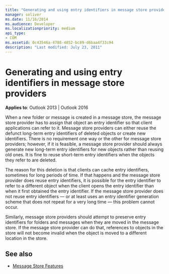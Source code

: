 ```yaml
---
title: "Generating and using entry identifiers in message store providers"
manager: soliver
ms.date: 11/16/2014
ms.audience: Developer
ms.localizationpriority: medium
api_type:
- COM
ms.assetid: 0c43546a-4788-4852-bc89-d6baa4f33c94
description: "Last modified: July 23, 2011"
---
```


# Generating and using entry identifiers in message store providers

**Applies to**: Outlook 2013 | Outlook 2016 
  
When a new folder or message is created in a message store, the message store provider has to assign that object an entry identifier so that client applications can refer to it. Message store providers can either reuse the defunct long-term entry identifiers of deleted objects or create new identifiers. There is no requirement one way or the other for message store providers; however, if it is feasible, a message store provider should always generate new long-term entry identifiers for new objects rather than reusing old ones. It is fine to reuse short-term entry identifiers when the objects they refer to are deleted.
  
The reason for this deletion is that clients can cache entry identifiers, sometimes for long periods of time. If that happens and the message store provider does reuse entry identifiers, it is possible for the entry identifier to refer to a different object when the client opens the entry identifier than when it first obtained the entry identifier. If the message store provider does not reuse entry identifiers — or at least uses an entry identifier generation scheme that does not repeat for a very long time — this problem cannot occur.
  
Similarly, message store providers should attempt to preserve entry identifiers for folders and messages when they are moved in the message store. If the message store provider can do that, references to objects in the store will not become invalid when the object is moved to a different location in the store.
  
## See also

- [Message Store Features](message-store-features.md)

